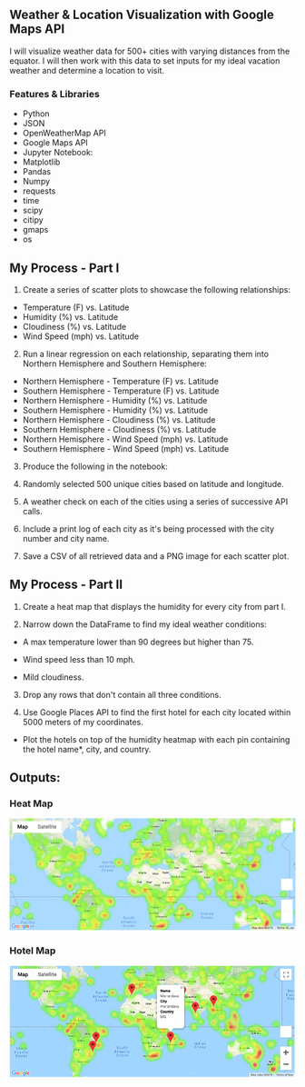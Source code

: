 ## Weather & Location Visualization with Google Maps API

I will visualize weather data for 500+ cities with varying distances from the equator. I will then work with this data to set inputs for my ideal vacation weather and determine a location to visit.

### Features & Libraries

* Python
* JSON
* OpenWeatherMap API
* Google Maps API
* Jupyter Notebook:
* Matplotlib
* Pandas
* Numpy
* requests
* time
* scipy
* citipy
* gmaps
* os

## My Process - Part I

1. Create a series of scatter plots to showcase the following relationships:

* Temperature (F) vs. Latitude
* Humidity (%) vs. Latitude
* Cloudiness (%) vs. Latitude
* Wind Speed (mph) vs. Latitude

2. Run a linear regression on each relationship, separating them into Northern Hemisphere and Southern Hemisphere:

* Northern Hemisphere - Temperature (F) vs. Latitude
* Southern Hemisphere - Temperature (F) vs. Latitude
* Northern Hemisphere - Humidity (%) vs. Latitude
* Southern Hemisphere - Humidity (%) vs. Latitude
* Northern Hemisphere - Cloudiness (%) vs. Latitude
* Southern Hemisphere - Cloudiness (%) vs. Latitude
* Northern Hemisphere - Wind Speed (mph) vs. Latitude
* Southern Hemisphere - Wind Speed (mph) vs. Latitude

3. Produce the following in the notebook: 

1. Randomly selected 500 unique cities based on latitude and longitude.
2. A weather check on each of the cities using a series of successive API calls.
3. Include a print log of each city as it's being processed with the city number and city name.
4. Save a CSV of all retrieved data and a PNG image for each scatter plot.

## My Process - Part II

1. Create a heat map that displays the humidity for every city from part I.

2. Narrow down the DataFrame to find my ideal weather conditions: 

  * A max temperature lower than 90 degrees but higher than 75.

  * Wind speed less than 10 mph.

  * Mild cloudiness.

3. Drop any rows that don't contain all three conditions. 

4. Use Google Places API to find the first hotel for each city located within 5000 meters of my coordinates.

* Plot the hotels on top of the humidity heatmap with each pin containing the hotel name*, city, and country.

## Outputs: 

### Heat Map

  ![heat_map](images/heat_map.png)

### Hotel Map

  ![hotel_map](images/hotel_map.png)

